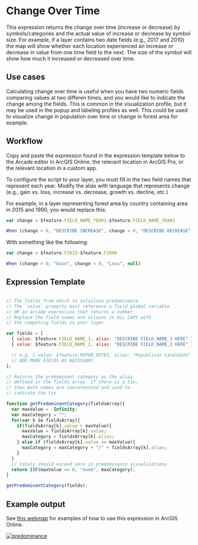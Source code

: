 # Change Over Time

This expression returns the change over time (increase or decrease) by symbols/categories and the actual value of increase or 
decrease by symbol size. For example, if a layer contains two date fields (e.g., 2017 and 2010) the map will show whether each location 
experienced an increase or decrease in value from one time field to the next. The size of the symbol will show how much it increased
or decreased over time. 

## Use cases

Calculating change over time is useful when you have two numeric fields comparing values at two differen times, and you would like to 
indicate the change among the fields. This is common in the visualization profile, 
but it may be used in the popup and labeling profiles as well. This could be used to visualize change in population over time or change in forest area for example.

## Workflow

Copy and paste the expression found in the expression template below to 
the Arcade editor in ArcGIS Online, the relevant location in ArcGIS Pro, or
the relevant location in a custom app.

To configure the script to your layer, you must fill in the two field names that represent each year. Modify the alias
with language that represents change (e.g., gain vs. loss, increase vs. decrease, growth vs. decline, etc.)

For example, in a layer representing forest area by country containing area in 2015 and 1990, you would replace this:

```js
var change = $feature.FIELD_NAME_YEAR1-$feature.FIELD_NAME_YEAR2

When (change > 0, "DESCRIBE INCREASE", change < 0, "DESCRIBE DECREASE", null)
```

With something like the following:

```js
var change = $feature.F2015-$feature.F1990

When (change > 0, "Gain", change < 0, "Loss", null)
```

## Expression Template

```js

// The fields from which to calculate predominance.
// The `value` property must reference a field global variable
// OR an arcade expression that returns a number
// Replace the field names and aliases in ALL CAPS with
// the competing fields in your layer

var fields = [
  { value: $feature.FIELD_NAME_1, alias: "DESCRIBE FIELD_NAME_1 HERE" },
  { value: $feature.FIELD_NAME_2, alias: "DESCRIBE FIELD_NAME_2 HERE" },

  // e.g. { value: $feature.REPUB_VOTES, alias: "Republican Candidate" }
  // ADD MORE FIELDS AS NECESSARY
];

// Returns the predominant category as the alias
// defined in the fields array. If there is a tie,
// then both names are concatenated and used to
// indicate the tie

function getPredominantCategory(fieldsArray){
  var maxValue = -Infinity;
  var maxCategory = "";
  for(var k in fieldsArray){
    if(fieldsArray[k].value > maxValue){
      maxValue = fieldsArray[k].value;
      maxCategory = fieldsArray[k].alias;
    } else if (fieldsArray[k].value == maxValue){
      maxCategory = maxCategory + "/" + fieldsArray[k].alias;
    }
  }
  // totals should exceed zero in predominance visualizations
  return IIF(maxValue <= 0, "none", maxCategory);
}

getPredominantCategory(fields);
```

## Example output

See [this webmap](https://jsapi.maps.arcgis.com/home/webmap/viewer.html?webmap=c453bcc6ab154f8ab7cf7acbeba2ce53) for examples of how to use this expression in ArcGIS Online.

[![predominance](./images/predominance.png)](https://jsapi.maps.arcgis.com/home/webmap/viewer.html?webmap=c453bcc6ab154f8ab7cf7acbeba2ce53)
